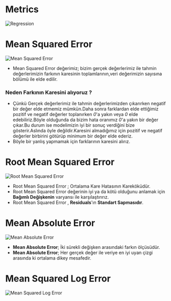# Metrics

![Regression](https://upload.wikimedia.org/wikipedia/commons/thumb/3/3a/Linear_regression.svg/400px-Linear_regression.svg.png)

# Mean Squared Error

![Mean Squared Error](https://pbs.twimg.com/media/Etuc3lBXcAEH7wO.png)

- Mean Squared Error değerimiz; bizim gerçek değerlerimiz ile tahmin değerlerimizin farkının karesinin toplamlarının,veri değerimizin sayısına bölümü ile elde edilir.

### Neden Farkının Karesini alıyoruz ?

- Çünkü Gerçek değerlerimiz ile tahmin değerlerimizden çıkarırken negatif bir değer elde etmemiz mümkün.Daha sonra farklardan elde ettiğimiz pozitif ve negatif değerler toplanırken *0*'a yakın veya *0* elde edebiliriz.Böyle olduğunda da bizim hata oranımız *0*'a yakın bir değer çıkar.Bu durum ise modelimizin iyi bir sonuç verdiğini bize gösterir.Aslında öyle değildir.Karesini almadığımız için pozitif ve negatif değerler birbirini götürüp minimum bir değer elde ederiz.
- Böyle bir yanlış yapmamak için farklarının karesini alırız.

# Root Mean Squared Error

![Root Mean Squared Error](https://community.qlik.com/legacyfs/online/128958_2016-06-23%2013_45_36-Root%20Mean%20Squared%20Error%20_%20Kaggle.png)

- Root Mean Squared Error ; Ortalama Kare Hatasının Kareköküdür.
- Root Mean Squared Error değerinin iyi ya da kötü olduğunu anlamak için **Bağımlı Değişkenin** varyansı ile karşılaştırırız.
- Root Mean Squared Error , **Residuals**'ın **Standart Sapmasıdır**.

# Mean Absolute Error 

![Mean Absolute Error](https://www.statisticshowto.com/wp-content/uploads/2016/10/MAE.png)

- **Mean Absolute Error**; İki sürekli değişken arasındaki farkın ölçüsüdür.
- **Mean Absolute Error**; Her gerçek değer ile veriye en iyi uyan çizgi arasında ki ortalama dikey mesafedir.

# Mean Squared Log Error 

![Mean Squared Log Error](https://lindevs.com/wp-content/uploads/2020/10/formula_to_calculate_msle.png)
